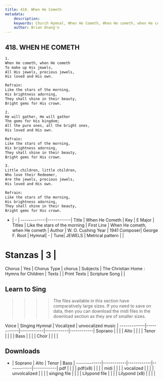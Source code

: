```yaml
---
title: 418. When He Cometh
metadata:
    description: 
    keywords: Church Hymnal, When He Cometh, When He cometh, when He cometh , Like the stars of the morning
    author: Brian Onang'o
---
```



## 418. WHEN HE COMETH

```txt
1.
When He cometh, when He cometh 
To make up His jewels, 
All His jewels, precious jewels, 
His loved and His own. 

Refrain:
Like the stars of the morning, 
His brightness adorning, 
They shall shine in their beauty, 
Bright gems for His crown. 

2.
He will gather, He will gather 
The gems for His kingdom; 
All the pure ones, all the bright ones, 
His loved and His own. 

Refrain:
Like the stars of the morning, 
His brightness adorning, 
They shall shine in their beauty, 
Bright gems for His crown. 

3.
Little children, little children, 
Who love their Redeemer, 
Are the jewels, precious jewels, 
His loved and His own.

Refrain:
Like the stars of the morning, 
His brightness adorning, 
They shall shine in their beauty, 
Bright gems for His crown. 

```

- |   -  |
-------------|------------|
Title | When He Cometh |
Key | E Major |
Titles | Like the stars of the morning |
First Line | When He cometh, when He cometh  |
Author | W. O. Cushing
Year | 1941
Composer| George F. Root |
Hymnal|  - |
Tune| JEWELS |
Metrical pattern | |
# Stanzas | 3 |
Chorus | Yes |
Chorus Type | chorus |
Subjects | The Christian Home : Hymns for Children |
Texts |  |
Print Texts | 
Scripture Song |  |
  
## Learn to Sing

>>>> The files available in this section have comparatively large sizes. If you need to save on data, then you can download the midi files in the download section as they are of smaller sizes.

Voice |  Singing Hymnal | Vocalized | unvocalized music |
-------------|------------|------------|------------|------------|
Soprano | | | |
Alto | | | |
Tenor | | | |
Bass | | | |
Choir | | | |

## Downloads

- |  Soprano | Alto | Tenor | Bass |
-------------|------------|------------|------------|------------|
pdf | | | |
pdf(x8) | | | |
midi | | | |
vocalized | | | |
unvolcalized | | | |
singing file | | | |
Lilypond file | | | |
Lilypond (x8) | | | |
  